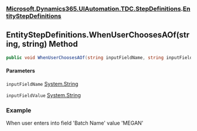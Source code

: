 ### [Microsoft.Dynamics365.UIAutomation.TDC.StepDefinitions](Microsoft.Dynamics365.UIAutomation.TDC.StepDefinitions.md 'Microsoft.Dynamics365.UIAutomation.TDC.StepDefinitions').[EntityStepDefinitions](EntityStepDefinitions.md 'Microsoft.Dynamics365.UIAutomation.TDC.StepDefinitions.EntityStepDefinitions')

## EntityStepDefinitions.WhenUserChoosesAOf(string, string) Method

```csharp
public void WhenUserChoosesAOf(string inputFieldName, string inputFieldValue);
```
#### Parameters

<a name='Microsoft.Dynamics365.UIAutomation.TDC.StepDefinitions.EntityStepDefinitions.WhenUserChoosesAOf(string,string).inputFieldName'></a>

`inputFieldName` [System.String](https://docs.microsoft.com/en-us/dotnet/api/System.String 'System.String')

<a name='Microsoft.Dynamics365.UIAutomation.TDC.StepDefinitions.EntityStepDefinitions.WhenUserChoosesAOf(string,string).inputFieldValue'></a>

`inputFieldValue` [System.String](https://docs.microsoft.com/en-us/dotnet/api/System.String 'System.String')

### Example
When user enters into field 'Batch Name' value 'MEGAN'